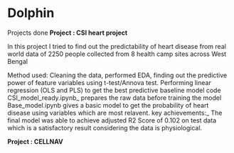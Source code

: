 # Dolphin
Projects done
**Project : CSI heart project**

In this project I tried to find out the predictability of heart disease from real world data of 2250 people collected from 8 health camp sites across West Bengal

Method used: Cleaning the data, performed EDA, finding out the predictive power of feature variables using t-test/Annova test. 
Performing linear regression (OLS and PLS) to get the best predictive baseline model 
code CSI_model_ready.ipynb_ prepares the raw data before training the model
 Base_model.ipynb gives a basic model to get the probability of heart disease using variables which are most relavent.
key achievements:_ The final model was able to achieve adjusted R2 Score of 0.102 on test data which is a satisfactory 
result considering the data is physiological.
 


 **Project : CELLNAV**

 
